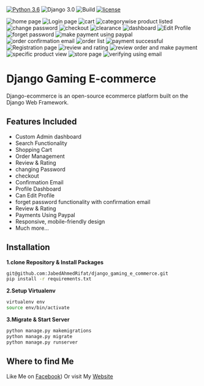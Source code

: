 [![Python 3.6](https://img.shields.io/badge/python-3.6-yellow.svg)](https://www.python.org/downloads/release/python-360/)
![Django 3.0](https://img.shields.io/badge/Django-3.0-green.svg)
![Build](https://github.com/shyam999/Django-ecommerce/workflows/Build/badge.svg?branch=master)
[![license](https://img.shields.io/github/license/DAVFoundation/captain-n3m0.svg?style=flat-square)](https://github.com/shyam999/django-ecommerce/blob/master/LICENSE)


![home page](https://github.com/JabedAhmedRifat/django_gaming_e_commerce/assets/59837168/095fc2eb-b2f5-42c8-81c4-3f7feb6befd5)
![Login page](https://github.com/JabedAhmedRifat/django_gaming_e_commerce/assets/59837168/66419bc9-d876-43bb-9c2c-a8a04bb2ae7a)
![cart ](https://github.com/JabedAhmedRifat/django_gaming_e_commerce/assets/59837168/12fd5dd3-f5ba-4309-9c08-dae7341ac96b)
![categorywise product listed](https://github.com/JabedAhmedRifat/django_gaming_e_commerce/assets/59837168/52ac265d-4773-4756-81f1-67639335d34f)
![change password](https://github.com/JabedAhmedRifat/django_gaming_e_commerce/assets/59837168/9aacb04d-eb1d-4b54-b88b-b182bafad99f)
![checkout](https://github.com/JabedAhmedRifat/django_gaming_e_commerce/assets/59837168/6deebc93-c0a8-4ef2-8633-cff532121364)
![clearance](https://github.com/JabedAhmedRifat/django_gaming_e_commerce/assets/59837168/59a1c8eb-0606-4ffa-ba6a-85cb673d861b)
![dashboard](https://github.com/JabedAhmedRifat/django_gaming_e_commerce/assets/59837168/fd01f78a-612e-47a3-88a8-e30716f72744)
![Edit Profile](https://github.com/JabedAhmedRifat/django_gaming_e_commerce/assets/59837168/ce9a5f26-4dcc-4872-aac3-ee1696680bf2)
![forget password](https://github.com/JabedAhmedRifat/django_gaming_e_commerce/assets/59837168/a8961563-d6bf-4c9b-8947-0e5faffe0e85)
![make payment using paypal](https://github.com/JabedAhmedRifat/django_gaming_e_commerce/assets/59837168/e90762be-486a-4b7f-a6cb-1fa20852ee51)
![order confirmation email](https://github.com/JabedAhmedRifat/django_gaming_e_commerce/assets/59837168/b22e158b-99b7-4a4c-b600-7bca63c9016e)
![order list](https://github.com/JabedAhmedRifat/django_gaming_e_commerce/assets/59837168/905c2feb-a0c5-4f59-8735-2a0809100d1b)
![payment successful](https://github.com/JabedAhmedRifat/django_gaming_e_commerce/assets/59837168/d8e0b2fc-4e23-4794-9047-c05ac87c7933)
![Registration page](https://github.com/JabedAhmedRifat/django_gaming_e_commerce/assets/59837168/7e9abf05-2dfd-40c9-a83f-fb43fa5ad16f)
![review and rating](https://github.com/JabedAhmedRifat/django_gaming_e_commerce/assets/59837168/95d5d507-0dec-44b9-ab03-5307452dfb63)
![review order and make payment](https://github.com/JabedAhmedRifat/django_gaming_e_commerce/assets/59837168/51cc4593-41e2-450a-ae19-60514ed2e272)
![specific product view](https://github.com/JabedAhmedRifat/django_gaming_e_commerce/assets/59837168/d1cc7614-b30d-44a8-9bf5-78a981d90e12)
![store page](https://github.com/JabedAhmedRifat/django_gaming_e_commerce/assets/59837168/333213c8-3566-4173-9793-69d07eab2f54)
![verifying using email](https://github.com/JabedAhmedRifat/django_gaming_e_commerce/assets/59837168/737605d7-1732-4389-9c45-cb278bc27690)






# Django Gaming E-commerce
Django-ecommerce is an open-source ecommerce platform built on the Django Web Framework.
## Features Included
- Custom Admin dashboard
- Search Functionality
- Shopping Cart
- Order Management
- Review & Rating
- changing Password
- checkout
- Confirmation Email
- Profile Dashboard
- Can Edit Profile
- forget password functionality with confirmation email
- Review & Rating
- Payments Using Paypal
- Responsive, mobile-friendly design
- Much more...

## Installation

**1.clone Repository & Install Packages**
```sh
git@github.com:JabedAhmedRifat/django_gaming_e_commerce.git
pip install -r requirements.txt
```
**2.Setup Virtualenv**
```sh
virtualenv env
source env/bin/activate
```
**3.Migrate & Start Server**
```sh
python manage.py makemigrations
python manage.py migrate
python manage.py runserver
```

## Where to find Me
Like Me on [Facebook](https://www.facebook.com/jabedahmed.rifat))
Or visit My [Website](https://jabedahmedrifat.github.io/jabed/)
